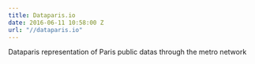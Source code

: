 ```yaml
---
title: Dataparis.io
date: 2016-06-11 10:58:00 Z
url: "//dataparis.io"
---
```


Dataparis representation of Paris public datas through the metro network